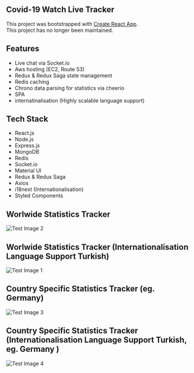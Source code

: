 ## Covid-19 Watch Live Tracker

This project was bootstrapped with [Create React App](https://github.com/facebook/create-react-app).\
This project has no longer been maintained.

## Features
- Live chat via Socket.io
- Aws hosting (EC2, Route 53)
- Redux & Redux Saga state management
- Redis caching
- Chrono data parsing for statistics via cheerio
- SPA
- internatinalisation (Highly scalable language support)

## Tech Stack
- React.js
- Node.js
- Express.js
- MongoDB
- Redis
- Socket.io
- Material UI
- Redux & Redux Saga
- Axios
- i18next (Internationalisation)
- Styled Components

## Worlwide Statistics Tracker

![Test Image 2](https://i.ibb.co/cbrW7w3/screencapture-localhost-3000-2020-04-15-23-27-11.png)

## Worlwide Statistics Tracker (Internationalisation Language Support Turkish)

![Test Image 1](https://i.ibb.co/0s2ZM0s/screencapture-localhost-3000-2020-04-15-23-25-56.png)

## Country Specific Statistics Tracker (eg. Germany)

![Test Image 3](https://i.ibb.co/0BXL9WX/screencapture-localhost-3000-Germany-2020-04-15-23-26-39.png)

## Country Specific Statistics Tracker (Internationalisation Language Support Turkish, eg. Germany )

![Test Image 4](https://i.ibb.co/pyyvqRx/screencapture-localhost-3000-Germany-2020-04-15-23-26-51.png)
